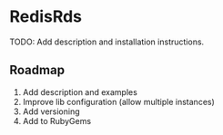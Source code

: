 # RedisRds

TODO: Add description and installation instructions.

## Roadmap

1. Add description and examples
2. Improve lib configuration (allow multiple instances)
3. Add versioning
4. Add to RubyGems
